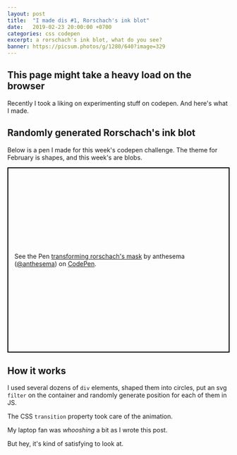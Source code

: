 ```yaml
---
layout: post
title:  "I made dis #1, Rorschach's ink blot"
date:   2019-02-23 20:00:00 +0700
categories: css codepen
excerpt: a rorschach's ink blot, what do you see?
banner: https://picsum.photos/g/1280/640?image=329
---
```


## This page might take a heavy load on the browser

Recently I took a liking on experimenting stuff on codepen. And here's what I made.

## Randomly generated Rorschach's ink blot

Below is a pen I made for this week's codepen challenge. The theme for February is shapes, and this week's are blobs.

<p class="codepen" data-height="640" data-theme-id="dark" data-default-tab="result" data-user="anthesema" data-slug-hash="GzzGpQ" style="height: 420px; box-sizing: border-box; display: flex; align-items: center; justify-content: center; border: 2px solid black; margin: 1em 0; padding: 1em;" data-pen-title="transforming rorschach&amp;apos;s mask">
  <span>See the Pen <a href="https://codepen.io/anthesema/pen/GzzGpQ/">
  transforming rorschach&apos;s mask</a> by anthesema (<a href="https://codepen.io/anthesema">@anthesema</a>)
  on <a href="https://codepen.io">CodePen</a>.</span>
</p>
<script async src="https://static.codepen.io/assets/embed/ei.js"></script>

## How it works

I used several dozens of `div` elements, shaped them into circles, put an svg `filter` on the container and randomly generate position for each of them in JS.

The CSS `transition` property took care of the animation.

My laptop fan was _whooshing_ a bit as I wrote this post.

But hey, it's kind of satisfying to look at.